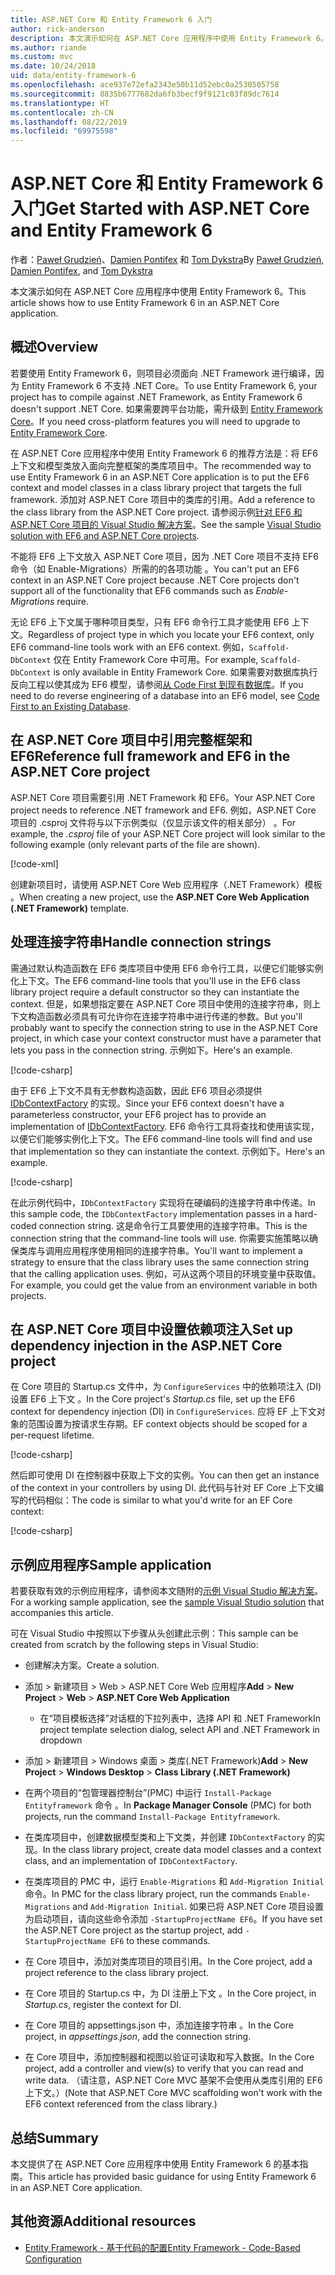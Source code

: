 ```yaml
---
title: ASP.NET Core 和 Entity Framework 6 入门
author: rick-anderson
description: 本文演示如何在 ASP.NET Core 应用程序中使用 Entity Framework 6。
ms.author: riande
ms.custom: mvc
ms.date: 10/24/2018
uid: data/entity-framework-6
ms.openlocfilehash: ace937e72efa2343e50b11d52ebc0a2530505758
ms.sourcegitcommit: 8835b6777682da6fb3becf9f9121c03f89dc7614
ms.translationtype: HT
ms.contentlocale: zh-CN
ms.lasthandoff: 08/22/2019
ms.locfileid: "69975598"
---
```

# <a name="get-started-with-aspnet-core-and-entity-framework-6"></a><span data-ttu-id="6c0dc-103">ASP.NET Core 和 Entity Framework 6 入门</span><span class="sxs-lookup"><span data-stu-id="6c0dc-103">Get Started with ASP.NET Core and Entity Framework 6</span></span>

<span data-ttu-id="6c0dc-104">作者：[Paweł Grudzień](https://github.com/pgrudzien12)、[Damien Pontifex](https://github.com/DamienPontifex) 和 [Tom Dykstra](https://github.com/tdykstra)</span><span class="sxs-lookup"><span data-stu-id="6c0dc-104">By [Paweł Grudzień](https://github.com/pgrudzien12), [Damien Pontifex](https://github.com/DamienPontifex), and [Tom Dykstra](https://github.com/tdykstra)</span></span>

<span data-ttu-id="6c0dc-105">本文演示如何在 ASP.NET Core 应用程序中使用 Entity Framework 6。</span><span class="sxs-lookup"><span data-stu-id="6c0dc-105">This article shows how to use Entity Framework 6 in an ASP.NET Core application.</span></span>

## <a name="overview"></a><span data-ttu-id="6c0dc-106">概述</span><span class="sxs-lookup"><span data-stu-id="6c0dc-106">Overview</span></span>

<span data-ttu-id="6c0dc-107">若要使用 Entity Framework 6，则项目必须面向 .NET Framework 进行编译，因为 Entity Framework 6 不支持 .NET Core。</span><span class="sxs-lookup"><span data-stu-id="6c0dc-107">To use Entity Framework 6, your project has to compile against .NET Framework, as Entity Framework 6 doesn't support .NET Core.</span></span> <span data-ttu-id="6c0dc-108">如果需要跨平台功能，需升级到 [Entity Framework Core](/ef/)。</span><span class="sxs-lookup"><span data-stu-id="6c0dc-108">If you need cross-platform features you will need to upgrade to [Entity Framework Core](/ef/).</span></span>

<span data-ttu-id="6c0dc-109">在 ASP.NET Core 应用程序中使用 Entity Framework 6 的推荐方法是：将 EF6 上下文和模型类放入面向完整框架的类库项目中。</span><span class="sxs-lookup"><span data-stu-id="6c0dc-109">The recommended way to use Entity Framework 6 in an ASP.NET Core application is to put the EF6 context and model classes in a class library project that targets the full framework.</span></span> <span data-ttu-id="6c0dc-110">添加对 ASP.NET Core 项目中的类库的引用。</span><span class="sxs-lookup"><span data-stu-id="6c0dc-110">Add a reference to the class library from the ASP.NET Core project.</span></span> <span data-ttu-id="6c0dc-111">请参阅示例[针对 EF6 和 ASP.NET Core 项目的 Visual Studio 解决方案](https://github.com/aspnet/AspNetCore.Docs/tree/master/aspnetcore/data/entity-framework-6/sample/)。</span><span class="sxs-lookup"><span data-stu-id="6c0dc-111">See the sample [Visual Studio solution with EF6 and ASP.NET Core projects](https://github.com/aspnet/AspNetCore.Docs/tree/master/aspnetcore/data/entity-framework-6/sample/).</span></span>

<span data-ttu-id="6c0dc-112">不能将 EF6 上下文放入 ASP.NET Core 项目，因为 .NET Core 项目不支持 EF6 命令（如 Enable-Migrations）所需的的各项功能  。</span><span class="sxs-lookup"><span data-stu-id="6c0dc-112">You can't put an EF6 context in an ASP.NET Core project because .NET Core projects don't support all of the functionality that EF6 commands such as *Enable-Migrations* require.</span></span>

<span data-ttu-id="6c0dc-113">无论 EF6 上下文属于哪种项目类型，只有 EF6 命令行工具才能使用 EF6 上下文。</span><span class="sxs-lookup"><span data-stu-id="6c0dc-113">Regardless of project type in which you locate your EF6 context, only EF6 command-line tools work with an EF6 context.</span></span> <span data-ttu-id="6c0dc-114">例如，`Scaffold-DbContext` 仅在 Entity Framework Core 中可用。</span><span class="sxs-lookup"><span data-stu-id="6c0dc-114">For example, `Scaffold-DbContext` is only available in Entity Framework Core.</span></span> <span data-ttu-id="6c0dc-115">如果需要对数据库执行反向工程以使其成为 EF6 模型，请参阅[从 Code First 到现有数据库](https://msdn.microsoft.com/jj200620)。</span><span class="sxs-lookup"><span data-stu-id="6c0dc-115">If you need to do reverse engineering of a database into an EF6 model, see [Code First to an Existing Database](https://msdn.microsoft.com/jj200620).</span></span>

## <a name="reference-full-framework-and-ef6-in-the-aspnet-core-project"></a><span data-ttu-id="6c0dc-116">在 ASP.NET Core 项目中引用完整框架和 EF6</span><span class="sxs-lookup"><span data-stu-id="6c0dc-116">Reference full framework and EF6 in the ASP.NET Core project</span></span>

<span data-ttu-id="6c0dc-117">ASP.NET Core 项目需要引用 .NET Framework 和 EF6。</span><span class="sxs-lookup"><span data-stu-id="6c0dc-117">Your ASP.NET Core project needs to reference .NET framework and EF6.</span></span> <span data-ttu-id="6c0dc-118">例如，ASP.NET Core 项目的 .csproj 文件将与以下示例类似（仅显示该文件的相关部分）  。</span><span class="sxs-lookup"><span data-stu-id="6c0dc-118">For example, the *.csproj* file of your ASP.NET Core project will look similar to the following example (only relevant parts of the file are shown).</span></span>

[!code-xml[](entity-framework-6/sample/MVCCore/MVCCore.csproj?range=3-9&highlight=2)]

<span data-ttu-id="6c0dc-119">创建新项目时，请使用 ASP.NET Core Web 应用程序（.NET Framework）模板  。</span><span class="sxs-lookup"><span data-stu-id="6c0dc-119">When creating a new project, use the **ASP.NET Core Web Application (.NET Framework)** template.</span></span>

## <a name="handle-connection-strings"></a><span data-ttu-id="6c0dc-120">处理连接字符串</span><span class="sxs-lookup"><span data-stu-id="6c0dc-120">Handle connection strings</span></span>

<span data-ttu-id="6c0dc-121">需通过默认构造函数在 EF6 类库项目中使用 EF6 命令行工具，以便它们能够实例化上下文。</span><span class="sxs-lookup"><span data-stu-id="6c0dc-121">The EF6 command-line tools that you'll use in the EF6 class library project require a default constructor so they can instantiate the context.</span></span> <span data-ttu-id="6c0dc-122">但是，如果想指定要在 ASP.NET Core 项目中使用的连接字符串，则上下文构造函数必须具有可允许你在连接字符串中进行传递的参数。</span><span class="sxs-lookup"><span data-stu-id="6c0dc-122">But you'll probably want to specify the connection string to use in the ASP.NET Core project, in which case your context constructor must have a parameter that lets you pass in the connection string.</span></span> <span data-ttu-id="6c0dc-123">示例如下。</span><span class="sxs-lookup"><span data-stu-id="6c0dc-123">Here's an example.</span></span>

[!code-csharp[](entity-framework-6/sample/EF6/SchoolContext.cs?name=snippet_Constructor)]

<span data-ttu-id="6c0dc-124">由于 EF6 上下文不具有无参数构造函数，因此 EF6 项目必须提供 [IDbContextFactory](https://msdn.microsoft.com/library/hh506876) 的实现。</span><span class="sxs-lookup"><span data-stu-id="6c0dc-124">Since your EF6 context doesn't have a parameterless constructor, your EF6 project has to provide an implementation of [IDbContextFactory](https://msdn.microsoft.com/library/hh506876).</span></span> <span data-ttu-id="6c0dc-125">EF6 命令行工具将查找和使用该实现，以便它们能够实例化上下文。</span><span class="sxs-lookup"><span data-stu-id="6c0dc-125">The EF6 command-line tools will find and use that implementation so they can instantiate the context.</span></span> <span data-ttu-id="6c0dc-126">示例如下。</span><span class="sxs-lookup"><span data-stu-id="6c0dc-126">Here's an example.</span></span>

[!code-csharp[](entity-framework-6/sample/EF6/SchoolContextFactory.cs?name=snippet_IDbContextFactory)]

<span data-ttu-id="6c0dc-127">在此示例代码中，`IDbContextFactory` 实现将在硬编码的连接字符串中传递。</span><span class="sxs-lookup"><span data-stu-id="6c0dc-127">In this sample code, the `IDbContextFactory` implementation passes in a hard-coded connection string.</span></span> <span data-ttu-id="6c0dc-128">这是命令行工具要使用的连接字符串。</span><span class="sxs-lookup"><span data-stu-id="6c0dc-128">This is the connection string that the command-line tools will use.</span></span> <span data-ttu-id="6c0dc-129">你需要实施策略以确保类库与调用应用程序使用相同的连接字符串。</span><span class="sxs-lookup"><span data-stu-id="6c0dc-129">You'll want to implement a strategy to ensure that the class library uses the same connection string that the calling application uses.</span></span> <span data-ttu-id="6c0dc-130">例如，可从这两个项目的环境变量中获取值。</span><span class="sxs-lookup"><span data-stu-id="6c0dc-130">For example, you could get the value from an environment variable in both projects.</span></span>

## <a name="set-up-dependency-injection-in-the-aspnet-core-project"></a><span data-ttu-id="6c0dc-131">在 ASP.NET Core 项目中设置依赖项注入</span><span class="sxs-lookup"><span data-stu-id="6c0dc-131">Set up dependency injection in the ASP.NET Core project</span></span>

<span data-ttu-id="6c0dc-132">在 Core 项目的 Startup.cs 文件中，为 `ConfigureServices` 中的依赖项注入 (DI) 设置 EF6 上下文  。</span><span class="sxs-lookup"><span data-stu-id="6c0dc-132">In the Core project's *Startup.cs* file, set up the EF6 context for dependency injection (DI) in `ConfigureServices`.</span></span> <span data-ttu-id="6c0dc-133">应将 EF 上下文对象的范围设置为按请求生存期。</span><span class="sxs-lookup"><span data-stu-id="6c0dc-133">EF context objects should be scoped for a per-request lifetime.</span></span>

[!code-csharp[](entity-framework-6/sample/MVCCore/Startup.cs?name=snippet_ConfigureServices&highlight=5)]

<span data-ttu-id="6c0dc-134">然后即可使用 DI 在控制器中获取上下文的实例。</span><span class="sxs-lookup"><span data-stu-id="6c0dc-134">You can then get an instance of the context in your controllers by using DI.</span></span> <span data-ttu-id="6c0dc-135">此代码与针对 EF Core 上下文编写的代码相似：</span><span class="sxs-lookup"><span data-stu-id="6c0dc-135">The code is similar to what you'd write for an EF Core context:</span></span>

[!code-csharp[](entity-framework-6/sample/MVCCore/Controllers/StudentsController.cs?name=snippet_ContextInController)]

## <a name="sample-application"></a><span data-ttu-id="6c0dc-136">示例应用程序</span><span class="sxs-lookup"><span data-stu-id="6c0dc-136">Sample application</span></span>

<span data-ttu-id="6c0dc-137">若要获取有效的示例应用程序，请参阅本文随附的[示例 Visual Studio 解决方案](https://github.com/aspnet/AspNetCore.Docs/tree/master/aspnetcore/data/entity-framework-6/sample/)。</span><span class="sxs-lookup"><span data-stu-id="6c0dc-137">For a working sample application, see the [sample Visual Studio solution](https://github.com/aspnet/AspNetCore.Docs/tree/master/aspnetcore/data/entity-framework-6/sample/) that accompanies this article.</span></span>

<span data-ttu-id="6c0dc-138">可在 Visual Studio 中按照以下步骤从头创建此示例：</span><span class="sxs-lookup"><span data-stu-id="6c0dc-138">This sample can be created from scratch by the following steps in Visual Studio:</span></span>

* <span data-ttu-id="6c0dc-139">创建解决方案。</span><span class="sxs-lookup"><span data-stu-id="6c0dc-139">Create a solution.</span></span>

* <span data-ttu-id="6c0dc-140"> 添加 >   新建项目 >   Web >   ASP.NET Core Web 应用程序</span><span class="sxs-lookup"><span data-stu-id="6c0dc-140">**Add** > **New Project** > **Web** > **ASP.NET Core Web Application**</span></span>
  * <span data-ttu-id="6c0dc-141">在“项目模板选择”对话框的下拉列表中，选择 API 和 .NET Framework</span><span class="sxs-lookup"><span data-stu-id="6c0dc-141">In project template selection dialog, select API and .NET Framework in dropdown</span></span>

* <span data-ttu-id="6c0dc-142"> 添加 >   新建项目 >   Windows 桌面 >   类库(.NET Framework)</span><span class="sxs-lookup"><span data-stu-id="6c0dc-142">**Add** > **New Project** > **Windows Desktop** > **Class Library (.NET Framework)**</span></span>

* <span data-ttu-id="6c0dc-143">在两个项目的“包管理器控制台”(PMC) 中运行 `Install-Package Entityframework` 命令  。</span><span class="sxs-lookup"><span data-stu-id="6c0dc-143">In **Package Manager Console** (PMC) for both projects, run the command `Install-Package Entityframework`.</span></span>

* <span data-ttu-id="6c0dc-144">在类库项目中，创建数据模型类和上下文类，并创建 `IDbContextFactory` 的实现。</span><span class="sxs-lookup"><span data-stu-id="6c0dc-144">In the class library project, create data model classes and a context class, and an implementation of `IDbContextFactory`.</span></span>

* <span data-ttu-id="6c0dc-145">在类库项目的 PMC 中，运行 `Enable-Migrations` 和 `Add-Migration Initial` 命令。</span><span class="sxs-lookup"><span data-stu-id="6c0dc-145">In PMC for the class library project, run the commands `Enable-Migrations` and `Add-Migration Initial`.</span></span> <span data-ttu-id="6c0dc-146">如果已将 ASP.NET Core 项目设置为启动项目，请向这些命令添加 `-StartupProjectName EF6`。</span><span class="sxs-lookup"><span data-stu-id="6c0dc-146">If you have set the ASP.NET Core project as the startup project, add `-StartupProjectName EF6` to these commands.</span></span>

* <span data-ttu-id="6c0dc-147">在 Core 项目中，添加对类库项目的项目引用。</span><span class="sxs-lookup"><span data-stu-id="6c0dc-147">In the Core project, add a project reference to the class library project.</span></span>

* <span data-ttu-id="6c0dc-148">在 Core 项目的 Startup.cs 中，为 DI 注册上下文  。</span><span class="sxs-lookup"><span data-stu-id="6c0dc-148">In the Core project, in *Startup.cs*, register the context for DI.</span></span>

* <span data-ttu-id="6c0dc-149">在 Core 项目的 appsettings.json 中，添加连接字符串  。</span><span class="sxs-lookup"><span data-stu-id="6c0dc-149">In the Core project, in *appsettings.json*, add the connection string.</span></span>

* <span data-ttu-id="6c0dc-150">在 Core 项目中，添加控制器和视图以验证可读取和写入数据。</span><span class="sxs-lookup"><span data-stu-id="6c0dc-150">In the Core project, add a controller and view(s) to verify that you can read and write data.</span></span> <span data-ttu-id="6c0dc-151">（请注意，ASP.NET Core MVC 基架不会使用从类库引用的 EF6 上下文。）</span><span class="sxs-lookup"><span data-stu-id="6c0dc-151">(Note that ASP.NET Core MVC scaffolding won't work with the EF6 context referenced from the class library.)</span></span>

## <a name="summary"></a><span data-ttu-id="6c0dc-152">总结</span><span class="sxs-lookup"><span data-stu-id="6c0dc-152">Summary</span></span>

<span data-ttu-id="6c0dc-153">本文提供了在 ASP.NET Core 应用程序中使用 Entity Framework 6 的基本指南。</span><span class="sxs-lookup"><span data-stu-id="6c0dc-153">This article has provided basic guidance for using Entity Framework 6 in an ASP.NET Core application.</span></span>

## <a name="additional-resources"></a><span data-ttu-id="6c0dc-154">其他资源</span><span class="sxs-lookup"><span data-stu-id="6c0dc-154">Additional resources</span></span>

* [<span data-ttu-id="6c0dc-155">Entity Framework - 基于代码的配置</span><span class="sxs-lookup"><span data-stu-id="6c0dc-155">Entity Framework - Code-Based Configuration</span></span>](https://msdn.microsoft.com/data/jj680699.aspx)
